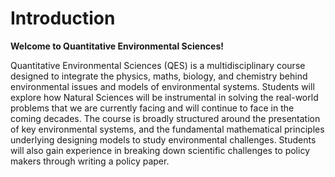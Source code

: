 # Introduction

**Welcome to Quantitative Environmental Sciences!**

Quantitative Environmental Sciences (QES) is a multidisciplinary course designed to integrate the physics, maths, biology, and chemistry behind environmental issues and models of environmental systems.
Students will explore how Natural Sciences will be instrumental in solving the real-world problems that we are currently facing and will continue to face in the coming decades.
The course is broadly structured around the presentation of key environmental systems, and the fundamental mathematical principles underlying designing models to study environmental challenges.
Students will also gain experience in breaking down scientific challenges to policy makers through writing a policy paper.

```{tableofcontents}
```
